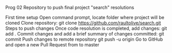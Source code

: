 Prog 02
Repository to push final project "search" resolutions 

First time setup
Open command prompt, locate folder where project will be cloned
Clone repository: git clone https://github.com/raultolive/search.git
Steps to push changes
Once code resolution is completed, add changes: git add .
Commit changes and add a brief summary of changes committed: git commit
Push changes to remote repository git push -u origin <branch-name>
Go to GitHub and open a new Pull Request from <branch-name> to master
